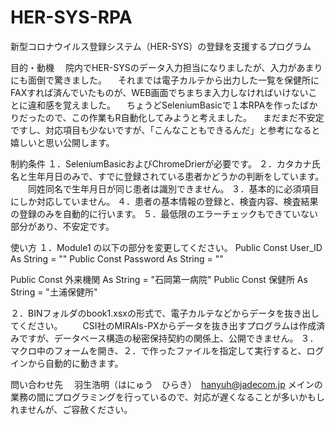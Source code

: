 # HER-SYS-RPA
新型コロナウイルス登録システム（HER-SYS）の登録を支援するプログラム

目的・動機
　院内でHER-SYSのデータ入力担当になりましたが、入力があまりにも面倒で驚きました。
　それまでは電子カルテから出力した一覧を保健所にFAXすれば済んでいたものが、WEB画面でちまちま入力しなければいけないことに違和感を覚えました。
　ちょうどSeleniumBasicで１本RPAを作ったばかりだったので、この作業もR自動化してみようと考えました。
　まだまだ不安定ですし、対応項目も少ないですが、「こんなこともできるんだ」と参考になると嬉しいと思い公開します。

制約条件
１．SeleniumBasicおよびChromeDrierが必要です。
２．カタカナ氏名と生年月日のみで、すでに登録されている患者かどうかの判断をしています。
　　同姓同名で生年月日が同じ患者は識別できません。
３．基本的に必須項目にしか対応していません。
４．患者の基本情報の登録と、検査内容、検査結果の登録のみを自動的に行います。
５．最低限のエラーチェックもできていない部分があり、不安定です。

使い方
１．Module1 の以下の部分を変更してください。
  Public Const User_ID As String = ""
  Public Const Password  As String = ""

  Public Const 外来機関 As String = "石岡第一病院"
  Public Const 保健所 As String = "土浦保健所"
  
２．BINフォルダのbook1.xsxの形式で、電子カルテなどからデータを抜き出してください。
　　CSI社のMIRAIs-PXからデータを抜き出すプログラムは作成済みですが、データベース構造の秘密保持契約の関係上、公開できません。
３．マクロ中のフォームを開き、２．で作ったファイルを指定して実行すると、ログインから自動的に動きます。

問い合わせ先
　羽生浩明（はにゅう　ひらき）　hanyuh@jadecom.jp
メインの業務の間にプログラミングを行っているので、対応が遅くなることが多いかもしれませんが、ご容赦ください。
